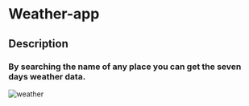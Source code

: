 # Weather-app

##  Description 

###  By searching the name of any place you can get the seven days weather data.

![weather](https://user-images.githubusercontent.com/103938868/201891458-31b23374-eb1c-4dd3-bbb0-cd80a2e62c95.jpeg)
